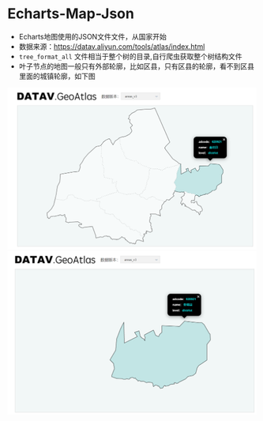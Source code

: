 # Echarts-Map-Json
- Echarts地图使用的JSON文件文件，从国家开始
- 数据来源：https://datav.aliyun.com/tools/atlas/index.html
- `tree_format_all` 文件相当于整个树的目录,自行爬虫获取整个树结构文件
- 叶子节点的地图一般只有外部轮廓，比如区县，只有区县的轮廓，看不到区县里面的城镇轮廓，如下图


![img.png](images/img.png)
![img.png](images/img1.png)